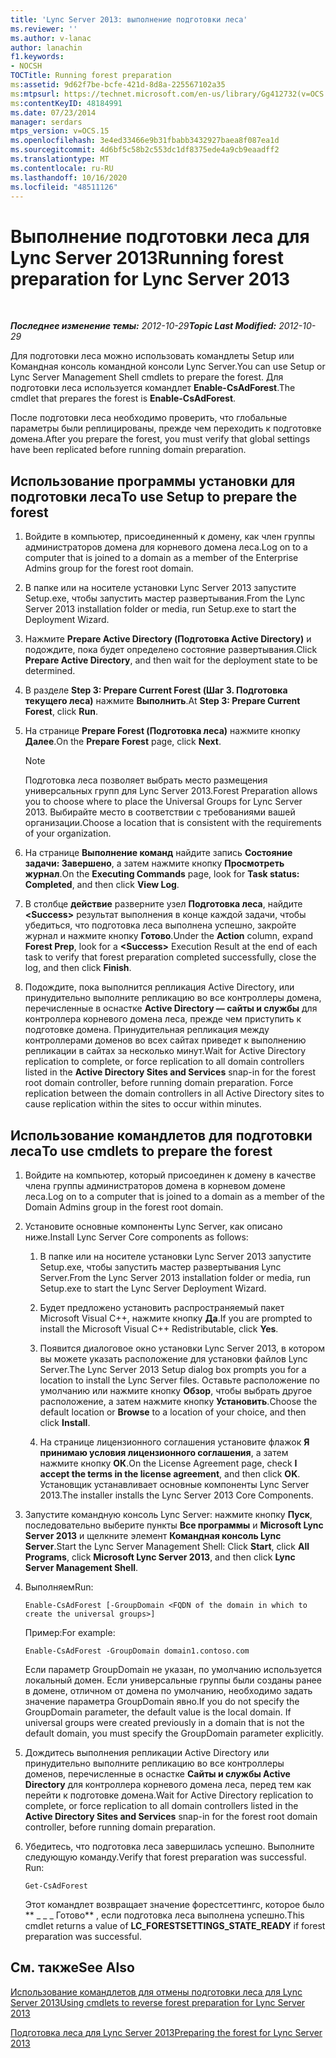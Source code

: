 ```yaml
---
title: 'Lync Server 2013: выполнение подготовки леса'
ms.reviewer: ''
ms.author: v-lanac
author: lanachin
f1.keywords:
- NOCSH
TOCTitle: Running forest preparation
ms:assetid: 9d62f7be-bcfe-421d-8d8a-225567102a35
ms:mtpsurl: https://technet.microsoft.com/en-us/library/Gg412732(v=OCS.15)
ms:contentKeyID: 48184991
ms.date: 07/23/2014
manager: serdars
mtps_version: v=OCS.15
ms.openlocfilehash: 3e4ed33466e9b31fbabb3432927baea8f087ea1d
ms.sourcegitcommit: 4d6bf5c58b2c553dc1df8375ede4a9cb9eaadff2
ms.translationtype: MT
ms.contentlocale: ru-RU
ms.lasthandoff: 10/16/2020
ms.locfileid: "48511126"
---
```

# <a name="running-forest-preparation-for-lync-server-2013"></a><span data-ttu-id="bc03c-102">Выполнение подготовки леса для Lync Server 2013</span><span class="sxs-lookup"><span data-stu-id="bc03c-102">Running forest preparation for Lync Server 2013</span></span>

<div data-xmlns="http://www.w3.org/1999/xhtml">

<div class="topic" data-xmlns="http://www.w3.org/1999/xhtml" data-msxsl="urn:schemas-microsoft-com:xslt" data-cs="https://msdn.microsoft.com/">

<div data-asp="https://msdn2.microsoft.com/asp">



</div>

<div id="mainSection">

<div id="mainBody">

<span> </span>

<span data-ttu-id="bc03c-103">_**Последнее изменение темы:** 2012-10-29_</span><span class="sxs-lookup"><span data-stu-id="bc03c-103">_**Topic Last Modified:** 2012-10-29_</span></span>

<span data-ttu-id="bc03c-104">Для подготовки леса можно использовать командлеты Setup или Командная консоль командной консоли Lync Server.</span><span class="sxs-lookup"><span data-stu-id="bc03c-104">You can use Setup or Lync Server Management Shell cmdlets to prepare the forest.</span></span> <span data-ttu-id="bc03c-105">Для подготовки леса используется командлет **Enable-CsAdForest**.</span><span class="sxs-lookup"><span data-stu-id="bc03c-105">The cmdlet that prepares the forest is **Enable-CsAdForest**.</span></span>

<span data-ttu-id="bc03c-106">После подготовки леса необходимо проверить, что глобальные параметры были реплицированы, прежде чем переходить к подготовке домена.</span><span class="sxs-lookup"><span data-stu-id="bc03c-106">After you prepare the forest, you must verify that global settings have been replicated before running domain preparation.</span></span>

<div>

## <a name="to-use-setup-to-prepare-the-forest"></a><span data-ttu-id="bc03c-107">Использование программы установки для подготовки леса</span><span class="sxs-lookup"><span data-stu-id="bc03c-107">To use Setup to prepare the forest</span></span>

1.  <span data-ttu-id="bc03c-108">Войдите в компьютер, присоединенный к домену, как член группы администраторов домена для корневого домена леса.</span><span class="sxs-lookup"><span data-stu-id="bc03c-108">Log on to a computer that is joined to a domain as a member of the Enterprise Admins group for the forest root domain.</span></span>

2.  <span data-ttu-id="bc03c-109">В папке или на носителе установки Lync Server 2013 запустите Setup.exe, чтобы запустить мастер развертывания.</span><span class="sxs-lookup"><span data-stu-id="bc03c-109">From the Lync Server 2013 installation folder or media, run Setup.exe to start the Deployment Wizard.</span></span>

3.  <span data-ttu-id="bc03c-110">Нажмите **Prepare Active Directory (Подготовка Active Directory)** и подождите, пока будет определено состояние развертывания.</span><span class="sxs-lookup"><span data-stu-id="bc03c-110">Click **Prepare Active Directory**, and then wait for the deployment state to be determined.</span></span>

4.  <span data-ttu-id="bc03c-111">В разделе **Step 3: Prepare Current Forest (Шаг 3. Подготовка текущего леса)** нажмите **Выполнить**.</span><span class="sxs-lookup"><span data-stu-id="bc03c-111">At **Step 3: Prepare Current Forest**, click **Run**.</span></span>

5.  <span data-ttu-id="bc03c-112">На странице **Prepare Forest (Подготовка леса)** нажмите кнопку **Далее**.</span><span class="sxs-lookup"><span data-stu-id="bc03c-112">On the **Prepare Forest** page, click **Next**.</span></span>
    
    <div>
    

    > [!NOTE]  
    > <span data-ttu-id="bc03c-113">Подготовка леса позволяет выбрать место размещения универсальных групп для Lync Server 2013.</span><span class="sxs-lookup"><span data-stu-id="bc03c-113">Forest Preparation allows you to choose where to place the Universal Groups for Lync Server 2013.</span></span> <span data-ttu-id="bc03c-114">Выбирайте место в соответствии с требованиями вашей организации.</span><span class="sxs-lookup"><span data-stu-id="bc03c-114">Choose a location that is consistent with the requirements of your organization.</span></span>

    
    </div>

6.  <span data-ttu-id="bc03c-115">На странице **Выполнение команд** найдите запись **Состояние задачи: Завершено**, а затем нажмите кнопку **Просмотреть журнал**.</span><span class="sxs-lookup"><span data-stu-id="bc03c-115">On the **Executing Commands** page, look for **Task status: Completed**, and then click **View Log**.</span></span>

7.  <span data-ttu-id="bc03c-116">В столбце **действие** разверните узел **Подготовка леса**, найдите **\<Success\>** результат выполнения в конце каждой задачи, чтобы убедиться, что подготовка леса выполнена успешно, закройте журнал и нажмите кнопку **Готово**.</span><span class="sxs-lookup"><span data-stu-id="bc03c-116">Under the **Action** column, expand **Forest Prep**, look for a **\<Success\>** Execution Result at the end of each task to verify that forest preparation completed successfully, close the log, and then click **Finish**.</span></span>

8.  <span data-ttu-id="bc03c-p103">Подождите, пока выполнится репликация Active Directory, или принудительно выполните репликацию во все контроллеры домена, перечисленные в оснастке **Active Directory — сайты и службы** для контроллера корневого домена леса, прежде чем приступить к подготовке домена. Принудительная репликация между контроллерами доменов во всех сайтах приведет к выполнению репликации в сайтах за несколько минут.</span><span class="sxs-lookup"><span data-stu-id="bc03c-p103">Wait for Active Directory replication to complete, or force replication to all domain controllers listed in the **Active Directory Sites and Services** snap-in for the forest root domain controller, before running domain preparation. Force replication between the domain controllers in all Active Directory sites to cause replication within the sites to occur within minutes.</span></span>

</div>

<div>

## <a name="to-use-cmdlets-to-prepare-the-forest"></a><span data-ttu-id="bc03c-119">Использование командлетов для подготовки леса</span><span class="sxs-lookup"><span data-stu-id="bc03c-119">To use cmdlets to prepare the forest</span></span>

1.  <span data-ttu-id="bc03c-120">Войдите на компьютер, который присоединен к домену в качестве члена группы администраторов домена в корневом домене леса.</span><span class="sxs-lookup"><span data-stu-id="bc03c-120">Log on to a computer that is joined to a domain as a member of the Domain Admins group in the forest root domain.</span></span>

2.  <span data-ttu-id="bc03c-121">Установите основные компоненты Lync Server, как описано ниже.</span><span class="sxs-lookup"><span data-stu-id="bc03c-121">Install Lync Server Core components as follows:</span></span>
    
    1.  <span data-ttu-id="bc03c-122">В папке или на носителе установки Lync Server 2013 запустите Setup.exe, чтобы запустить мастер развертывания Lync Server.</span><span class="sxs-lookup"><span data-stu-id="bc03c-122">From the Lync Server 2013 installation folder or media, run Setup.exe to start the Lync Server Deployment Wizard.</span></span>
    
    2.  <span data-ttu-id="bc03c-123">Будет предложено установить распространяемый пакет Microsoft Visual C++, нажмите кнопку **Да**.</span><span class="sxs-lookup"><span data-stu-id="bc03c-123">If you are prompted to install the Microsoft Visual C++ Redistributable, click **Yes**.</span></span>
    
    3.  <span data-ttu-id="bc03c-124">Появится диалоговое окно установки Lync Server 2013, в котором вы можете указать расположение для установки файлов Lync Server.</span><span class="sxs-lookup"><span data-stu-id="bc03c-124">The Lync Server 2013 Setup dialog box prompts you for a location to install the Lync Server files.</span></span> <span data-ttu-id="bc03c-125">Оставьте расположение по умолчанию или нажмите кнопку **Обзор**, чтобы выбрать другое расположение, а затем нажмите кнопку **Установить**.</span><span class="sxs-lookup"><span data-stu-id="bc03c-125">Choose the default location or **Browse** to a location of your choice, and then click **Install**.</span></span>
    
    4.  <span data-ttu-id="bc03c-126">На странице лицензионного соглашения установите флажок **Я принимаю условия лицензионного соглашения**, а затем нажмите кнопку **ОК**.</span><span class="sxs-lookup"><span data-stu-id="bc03c-126">On the License Agreement page, check **I accept the terms in the license agreement**, and then click **OK**.</span></span> <span data-ttu-id="bc03c-127">Установщик устанавливает основные компоненты Lync Server 2013.</span><span class="sxs-lookup"><span data-stu-id="bc03c-127">The installer installs the Lync Server 2013 Core Components.</span></span>

3.  <span data-ttu-id="bc03c-128">Запустите командную консоль Lync Server: нажмите кнопку **Пуск**, последовательно выберите пункты **Все программы** и **Microsoft Lync Server 2013** и щелкните элемент **Командная консоль Lync Server**.</span><span class="sxs-lookup"><span data-stu-id="bc03c-128">Start the Lync Server Management Shell: Click **Start**, click **All Programs**, click **Microsoft Lync Server 2013**, and then click **Lync Server Management Shell**.</span></span>

4.  <span data-ttu-id="bc03c-129">Выполняем</span><span class="sxs-lookup"><span data-stu-id="bc03c-129">Run:</span></span>
    
        Enable-CsAdForest [-GroupDomain <FQDN of the domain in which to create the universal groups>]
    
    <span data-ttu-id="bc03c-130">Пример:</span><span class="sxs-lookup"><span data-stu-id="bc03c-130">For example:</span></span>
    
        Enable-CsAdForest -GroupDomain domain1.contoso.com 
    
    <span data-ttu-id="bc03c-p106">Если параметр GroupDomain не указан, по умолчанию используется локальный домен. Если универсальные группы были созданы ранее в домене, отличном от домена по умолчанию, необходимо задать значение параметра GroupDomain явно.</span><span class="sxs-lookup"><span data-stu-id="bc03c-p106">If you do not specify the GroupDomain parameter, the default value is the local domain. If universal groups were created previously in a domain that is not the default domain, you must specify the GroupDomain parameter explicitly.</span></span>

5.  <span data-ttu-id="bc03c-133">Дождитесь выполнения репликации Active Directory или принудительно выполните репликацию во все контроллеры доменов, перечисленные в оснастке **Сайты и службы Active Directory** для контроллера корневого домена леса, перед тем как перейти к подготовке домена.</span><span class="sxs-lookup"><span data-stu-id="bc03c-133">Wait for Active Directory replication to complete, or force replication to all domain controllers listed in the **Active Directory Sites and Services** snap-in for the forest root domain controller, before running domain preparation.</span></span>

6.  <span data-ttu-id="bc03c-p107">Убедитесь, что подготовка леса завершилась успешно. Выполните следующую команду.</span><span class="sxs-lookup"><span data-stu-id="bc03c-p107">Verify that forest preparation was successful. Run:</span></span>
    
        Get-CsAdForest 
    
    <span data-ttu-id="bc03c-136">Этот командлет возвращает значение форестсеттингс, которое было \*\* \_ \_ \_ Готово\*\* , если подготовка леса выполнена успешно.</span><span class="sxs-lookup"><span data-stu-id="bc03c-136">This cmdlet returns a value of **LC\_FORESTSETTINGS\_STATE\_READY** if forest preparation was successful.</span></span>

</div>

<div>

## <a name="see-also"></a><span data-ttu-id="bc03c-137">См. также</span><span class="sxs-lookup"><span data-stu-id="bc03c-137">See Also</span></span>


[<span data-ttu-id="bc03c-138">Использование командлетов для отмены подготовки леса для Lync Server 2013</span><span class="sxs-lookup"><span data-stu-id="bc03c-138">Using cmdlets to reverse forest preparation for Lync Server 2013</span></span>](lync-server-2013-using-cmdlets-to-reverse-forest-preparation.md)  


[<span data-ttu-id="bc03c-139">Подготовка леса для Lync Server 2013</span><span class="sxs-lookup"><span data-stu-id="bc03c-139">Preparing the forest for Lync Server 2013</span></span>](lync-server-2013-preparing-the-forest.md)  
  

</div>

</div>

<span> </span>

</div>

</div>

</div>


